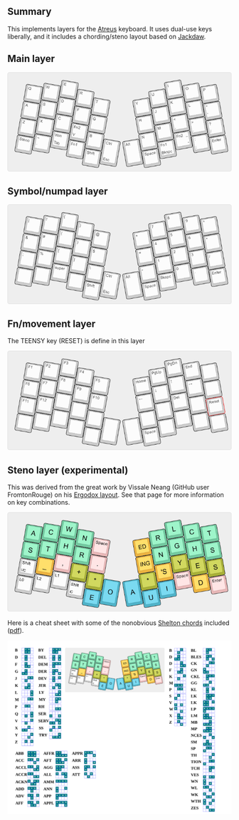 ## Summary

This implements layers for the [Atreus](https://atreus.technomancy.us/) keyboard. It uses dual-use keys liberally, and it includes a chording/steno layout based on [Jackdaw](https://sites.google.com/site/ploverdoc/jackdaw). 

## Main layer

![Qwerty](qwerty.png)

## Symbol/numpad layer

![Fn Layer](sym-layer.png)

## Fn/movement layer

The TEENSY key (RESET) is define in this layer

![Fn Layer](fn-layer.png)

## Steno layer (experimental)

This was derived from the great work by Vissale Neang (GitHub user FromtonRouge) on his [Ergodox
layout](https://github.com/FromtonRouge/qmk_firmware/tree/master/keyboard/ergodox_ez/keymaps/fromtonrouge).
See that page for more information on key combinations.

![Steno layer](steno.png)

Here is a cheat sheet with some of the nonobvious [Shelton chords](http://www.google.com/patents/US3970185) included ([pdf](jackdaw-cheatsheet.pdf)).

![Steno cheat sheet](jackdaw-cheatsheet.svg)


